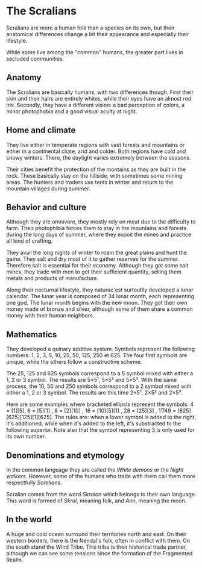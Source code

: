 # The Scralians
Scralians are more a human folk than a species on its own, but their anatomical differences change a bit their appearance and especially their lifestyle.

While some live among the "common" humans, the greater part lives in secluded communities.

## Anatomy
The Scralians are basically humans, with two differences though. First their skin and their hairs are entirely whites, while their eyes have an almost red iris. Secondly, they have a different vision: a bad perception of colors, a minor photophobia and a good visual acuity at night. 

## Home and climate
They live either in temperate regions with vast forests and mountains or either in a continental cliate, arid and colder. Both regions have cold and snowy winters. There, the daylight varies extremely between the seasons.

Their cities benefit the protection of the montains as they are built in the rock. These basically stay on the hillside, with sometimes some mining areas. The hunters and traders use tents in winter and return to the mountain villages during summer.

## Behavior and culture
Although they are omnivore, they mostly rely on meat due to the difficulty to farm. Their photophibia forces them to stay in the mountains and forests during the long days of summer, where they expoit the mines and practice all kind of crafting.

They avail the long nights of winter to roam the great plains and hunt the game. They salt and dry most of it to gather reserves for the summer. Therefore salt is essential for their economy. Although they got some salt mines, they trade with men to get their sufficient quantity, selling them metals and products of manufacture.

Along their nocturnal lifestyle, they naturac'est surtoutlly developed a lunar calendar. The lunar year is composed of 34 lunar month, each representing one god. The lunar month begins with the new moon. They got their own money made of bronze and silver, although some of them share a common money with their human neighbors.

## Mathematics
They developed a quinary additive system. Symbols represent the following numbers: 1, 2, 3, 5, 10, 25, 50, 125, 250 et 625. The four first symbols are unique, while the others follow a constructive scheme.

The 25, 125 and 625 symbols correspond to a 5 symbol mixed with either a 1, 2 or 3 symbol. The results are 5×5¹, 5×5² and 5×5³. With the same process, the 10, 50 and 250 symbols correspond to a 2 symbol mixed with either a 1, 2 or 3 symbol. The results are this time 2×5¹, 2×5² and 2×5³.

Here are some examples where bracketed ellipsis represent the symbols: 4 = [1][5], 6 = [5][1] , 8 = [2][10] , 16 = [10][5][1] , 28 = [25][3] , 1’749 = [625][625][125][1][625]. The rules are: when a lower symbol is added to the right, it's additioned, while when it's added to the left, it's substracted to the following superior. Note also that the symbol representing 3 is only used for its own number.

## Denominations and etymology
In the common language they are called the _White demons_ or the _Night walkers_. However, some of the humans who trade with them call them more respectfully _Scralians_.

Scralian comes from the word _Skralan_ which belongs to their own language. This word is formed of _Skral_, meaning folk, and _Ann_, meaning the moon.

## In the world
A huge and cold ocean surround their territories north and east. On their western borders, there is the Nendal's folk, often in conflict with them. On the south stand the Wind Tribe. This tribe is their historical trade partner, although we can see some tensions since the formation of the Fragmented Realm.
